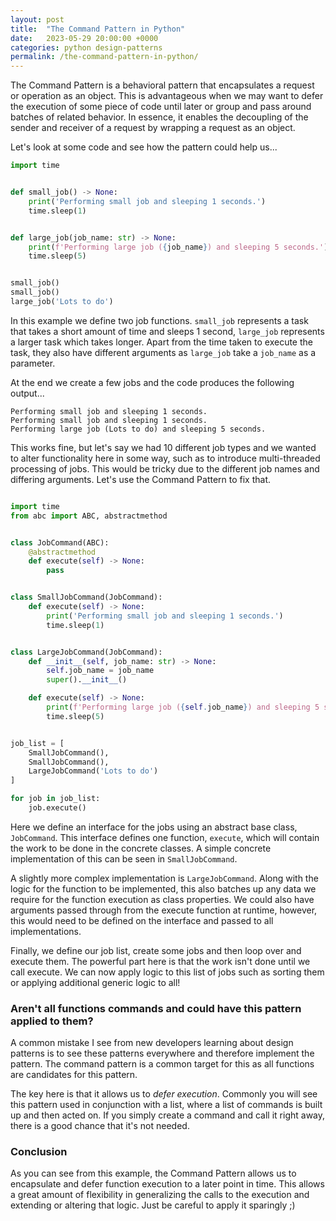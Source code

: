 ```yaml
---
layout: post
title:  "The Command Pattern in Python"
date:   2023-05-29 20:00:00 +0000
categories: python design-patterns
permalink: /the-command-pattern-in-python/
---
```


The Command Pattern is a behavioral pattern that encapsulates a request or operation as an object. This is advantageous when we may want to defer the execution of some piece of code until later or group and pass around batches of related behavior. In essence, it enables the decoupling of the sender and receiver of a request by wrapping a request as an object.

Let's look at some code and see how the pattern could help us...

```python
import time


def small_job() -> None:
    print('Performing small job and sleeping 1 seconds.')
    time.sleep(1)


def large_job(job_name: str) -> None:
    print(f'Performing large job ({job_name}) and sleeping 5 seconds.')
    time.sleep(5)


small_job()
small_job()
large_job('Lots to do')
```

In this example we define two job functions. `small_job` represents a task that takes a short amount of time and sleeps 1 second, `large_job` represents a larger task which takes longer. Apart from the time taken to execute the task, they also have different arguments as `large_job` take a `job_name` as a parameter.

At the end we create a few jobs and the code produces the following output...

```
Performing small job and sleeping 1 seconds.
Performing small job and sleeping 1 seconds.
Performing large job (Lots to do) and sleeping 5 seconds.
```

This works fine, but let's say we had 10 different job types and we wanted to alter functionality here in some way, such as to introduce multi-threaded processing of jobs. This would be tricky due to the different job names and differing arguments. Let's use the Command Pattern to fix that.

```python

import time
from abc import ABC, abstractmethod


class JobCommand(ABC):
    @abstractmethod
    def execute(self) -> None:
        pass


class SmallJobCommand(JobCommand):
    def execute(self) -> None:
        print('Performing small job and sleeping 1 seconds.')
        time.sleep(1)


class LargeJobCommand(JobCommand):
    def __init__(self, job_name: str) -> None:
        self.job_name = job_name
        super().__init__()

    def execute(self) -> None:
        print(f'Performing large job ({self.job_name}) and sleeping 5 seconds.')
        time.sleep(5)


job_list = [
    SmallJobCommand(),
    SmallJobCommand(),
    LargeJobCommand('Lots to do')
]

for job in job_list:
    job.execute()
```

Here we define an interface for the jobs using an abstract base class, `JobCommand`. This interface defines one function, `execute`, which will contain the work to be done in the concrete classes. A simple concrete implementation of this can be seen in `SmallJobCommand`.

A slightly more complex implementation is `LargeJobCommand`. Along with the logic for the function to be implemented, this also batches up any data we require for the function execution as class properties. We could also have arguments passed through from the execute function at runtime, however, this would need to be defined on the interface and passed to all implementations.

Finally, we define our job list, create some jobs and then loop over and execute them. The powerful part here is that the work isn't done until we call execute. We can now apply logic to this list of jobs such as sorting them or applying additional generic logic to all!

### Aren't all functions commands and could have this pattern applied to them?

A common mistake I see from new developers learning about design patterns is to see these patterns everywhere and therefore implement the pattern. The command pattern is a common target for this as all functions are candidates for this pattern.

The key here is that it allows us to *defer execution*. Commonly you will see this pattern used in conjunction with a list, where a list of commands is built up and then acted on. If you simply create a command and call it right away, there is a good chance that it's not needed.

### Conclusion

As you can see from this example, the Command Pattern allows us to encapsulate and defer function execution to a later point in time. This allows a great amount of flexibility in generalizing the calls to the execution and extending or altering that logic. Just be careful to apply it sparingly ;)